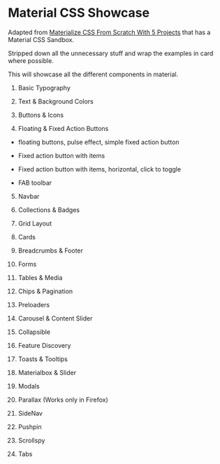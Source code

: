 # Material CSS Showcase

Adapted from [Materialize CSS From Scratch With 5 Projects](https://www.safaribooksonline.com/library/view/materialize-css-from/9781789538724/) that has a Material CSS Sandbox.

Stripped down all the unnecessary stuff and wrap the examples in card where possible.

This will showcase all the different components in material.

1.  Basic Typography

2.  Text & Background Colors

3.  Buttons & Icons

4.  Floating & Fixed Action Buttons

- floating buttons, pulse effect, simple fixed action button

- Fixed action button with items

- Fixed action button with items, horizontal, click to toggle

- FAB toolbar

5.  Navbar

6.  Collections & Badges

7.  Grid Layout

8.  Cards

9.  Breadcrumbs & Footer

10. Forms

11. Tables & Media

12. Chips & Pagination

13. Preloaders

14. Carousel & Content Slider

15. Collapsible

16. Feature Discovery

17. Toasts & Tooltips

18. Materialbox & Slider

19. Modals
20. Parallax (Works only in Firefox)
21. SideNav
22. Pushpin
23. Scrollspy
24. Tabs
